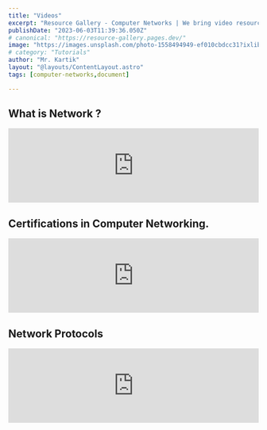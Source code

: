 ```yaml
---
title: "Videos"
excerpt: "Resource Gallery - Computer Networks | We bring video resources realated to Computer Networks."
publishDate: "2023-06-03T11:39:36.050Z"
# canonical: "https://resource-gallery.pages.dev/"
image: "https://images.unsplash.com/photo-1558494949-ef010cbdcc31?ixlib=rb-4.0.3&ixid=M3wxMjA3fDB8MHxwaG90by1wYWdlfHx8fGVufDB8fHx8fA%3D%3D&auto=format&fit=crop&w=1334&q=80"
# category: "Tutorials"
author: "Mr. Kartik"
layout: "@layouts/ContentLayout.astro"
tags: [computer-networks,document]

---
```



## What is Network ?

<iframe width="100%" src="https://www.youtube.com/embed/S7MNX_UD7vY?list=PLIhvC56v63IJVXv0GJcl9vO5Z6znCVb1P" title="What is a Network?" frameborder="0" allow="accelerometer; autoplay; clipboard-write; encrypted-media; gyroscope; picture-in-picture; web-share" allowfullscreen></iframe>

## Certifications in Computer Networking.

<iframe width="100%" src="https://www.youtube.com/embed/APlR80rT6fU" title="Top 5 Networking Certs" frameborder="0" allow="accelerometer; autoplay; clipboard-write; encrypted-media; gyroscope; picture-in-picture; web-share" allowfullscreen></iframe>

## Network Protocols  
<iframe width="100%" src="https://www.youtube.com/embed/Cahex02YJc8" title="What are protocols?" frameborder="0" allow="accelerometer; autoplay; clipboard-write; encrypted-media; gyroscope; picture-in-picture; web-share" allowfullscreen></iframe>

